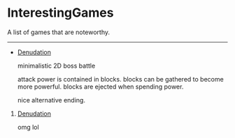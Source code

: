 InterestingGames
================

A list of games that are noteworthy.


-----------------------------------

* [Denudation](https://dl.dropboxusercontent.com/u/5333420/denudation.html)

    minimalistic 2D boss battle
    
    attack power is contained in blocks. blocks can be gathered to become more powerful. blocks are ejected when spending power.
    
    nice alternative ending.

1. [Denudation](https://dl.dropboxusercontent.com/u/5333420/denudation.html)

   omg
   lol
